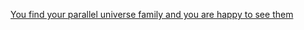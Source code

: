 [You find your parallel universe family and you are happy to see them](https://github.com/alanr8742/SEP-10-PD-6-Parallel-World-/blob/main/start/choices4.md) 